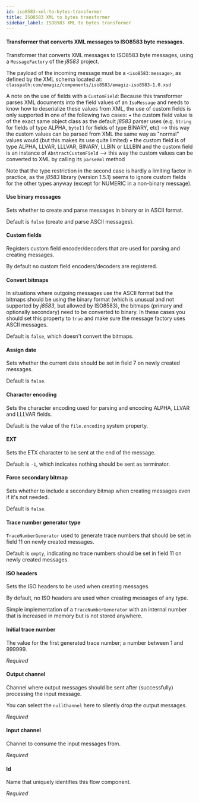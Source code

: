 ```yaml
---
id: iso8583-xml-to-bytes-transformer
title: ISO8583 XML to bytes transformer
sidebar_label: ISO8583 XML to bytes transformer
---
```

#### Transformer that converts XML messages to ISO8583 byte messages.
Transformer that converts XML messages to ISO8583 byte messages, using a <code>MessageFactory</code> of the <i>j8583</i> project. 

The payload of the incoming message must be a <code>&lt;iso8583:message&gt;</code>, as defined by the XML schema located at:
<code>classpath:com/emagiz/components/iso8583/emagiz-iso8583-1.0.xsd</code>

A note on the use of fields with a <code>CustomField</code>:
Because this transformer parses XML documents into the field values of an <code>IsoMessage</code> and needs to know how to deserialize these values from XML, the use of custom fields is only supported in one of the following two cases:
&bull; the custom field value is of the exact same object class as the default <i>j8583</i> parser uses (e.g. <code>String</code> for fields of type ALPHA, <code>byte[]</code> for fields of type BINARY, etc) --> this way the custom values can be parsed from XML the same way as "normal" values would (but this makes its use quite limited) 
&bull; the custom field is of type ALPHA, LLVAR, LLLVAR, BINARY, LLBIN or LLLBIN and the custom field is an instance of <code>AbstractCustomField</code> --> this way the custom values can be converted to XML by calling its <code>parseXml</code> method

Note that the type restriction in the second case is hardly a limiting factor in practice, as the <i>j8583</i> library (version 1.5.1) seems to ignore custom fields for the other types anyway (except for NUMERIC in a non-binary message).

#### Use binary messages
Sets whether to create and parse messages in binary or in ASCII format. 

Default is <code>false</code> (create and parse ASCII messages).

#### Custom fields
Registers custom field encoder/decoders that are used for parsing and creating messages. 

By default no custom field encoders/decoders are registered.

#### Convert bitmaps
In situations where outgoing messages use the ASCII format but the bitmaps should be using the binary format (which is unusual and not supported by <i>j8583</i>, but allowed by ISO8583), the bitmaps (primary and optionally secondary) need to be converted to binary. In these cases you should set this property to <code>true</code> and make sure the message factory uses ASCII messages.

Default is <code>false</code>, which doesn't convert the bitmaps.

#### Assign date
Sets whether the current date should be set in field 7 on newly created messages. 

Default is <code>false</code>.

#### Character encoding
Sets the character encoding used for parsing and encoding ALPHA, LLVAR and LLLVAR fields. 

Default is the value of the <code>file.encoding</code> system property.

#### EXT
Sets the ETX character to be sent at the end of the message. 

Default is <code>-1</code>, which indicates nothing should be sent as terminator.

#### Force secondary bitmap
Sets whether to include a secondary bitmap when creating messages even if it's not needed. 

Default is <code>false</code>.

#### Trace number generator type
<code>TraceNumberGenerator</code> used to generate trace numbers that should be set in field 11 on newly created messages. 

Default is <code>empty</code>, indicating no trace numbers should be set in field 11 on newly created messages.

#### ISO headers
Sets the ISO headers to be used when creating messages. 

By default, no ISO headers are used when creating messages of any type.


Simple implementation of a <code>TraceNumberGenerator</code> with an internal number that is increased in memory but is not stored anywhere.

#### Initial trace number
The value for the first generated trace number; a number between 1 and 999999.

<i>Required</i>

#### Output channel
Channel where output messages should be sent after (successfully) processing the input message.

You can select the <code>nullChannel</code> here to silently drop the output messages.

<i>Required</i>

#### Input channel
Channel to consume the input messages from.

<i>Required</i>

#### Id
Name that uniquely identifies this flow component.

<i>Required</i>

